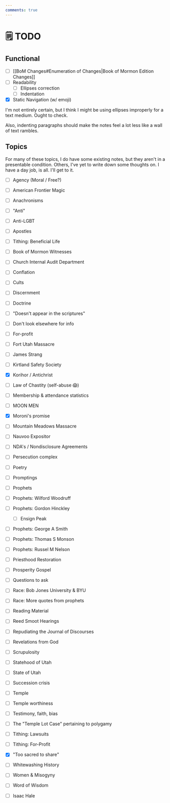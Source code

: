 ```yaml
---
comments: true
---
```

# 🗒️ TODO
## Functional

- [ ] [[BoM Changes#Enumeration of Changes|Book of Mormon Edition Changes]]
- [ ] Readability
	- [ ] Ellipses correction
	- [ ] Indentation
- [x] Static Navigation (w/ emoji)

I'm not entirely certain, but I think I might be using ellipses improperly for a text medium. Ought to check.

Also, indenting paragraphs should make the notes feel a lot less like a wall of text rambles.

## Topics
For many of these topics, I do have some existing notes, but they aren't in a presentable condition. Others, I've yet to write down some thoughts on. I have a day job, is all. I'll get to it.

- [ ] Agency (Moral / Free?)
- [ ] American Frontier Magic
- [ ] Anachronisms
- [ ] "Anti"
- [ ] Anti-LGBT
- [ ] Apostles
- [ ] Tithing: Beneficial Life
- [ ] Book of Mormon Witnesses
- [ ] Church Internal Audit Department
- [ ] Conflation
- [ ] Cults
- [ ] Discernment
- [ ] Doctrine
- [ ] "Doesn't appear in the scriptures"
- [ ] Don't look elsewhere for info
- [ ] For-profit
- [ ] Fort Utah Massacre
- [ ] James Strang
- [ ] Kirtland Safety Society
- [x] Korihor / Antichrist
- [ ] Law of Chastity (self-abuse 😱)
- [ ] Membership & attendance statistics
- [ ] MOON MEN
- [x] Moroni's promise
- [ ] Mountain Meadows Massacre
- [ ] Nauvoo Expositor
- [ ] NDA's / Nondisclosure Agreements
- [ ] Persecution complex
- [ ] Poetry
- [ ] Promptings
- [ ] Prophets
- [ ] Prophets: Wilford Woodruff
- [ ] Prophets: Gordon Hinckley
	- [ ] Ensign Peak
- [ ] Prophets: George A Smith
- [ ] Prophets: Thomas S Monson
- [ ] Prophets: Russel M Nelson
- [ ] Priesthood Restoration
- [ ] Prosperity Gospel
- [ ] Questions to ask
- [ ] Race: Bob Jones University & BYU
- [ ] Race: More quotes from prophets
- [ ] Reading Material
- [ ] Reed Smoot Hearings
- [ ] Repudiating the Journal of Discourses
- [ ] Revelations from God
- [ ] Scrupulosity
- [ ] Statehood of Utah
- [ ] State of Utah
- [ ] Succession crisis
- [ ] Temple
- [ ] Temple worthiness
- [ ] Testimony, faith, bias
- [ ] The "Temple Lot Case" pertaining to polygamy
- [ ] Tithing: Lawsuits
- [ ] Tithing: For-Profit
- [x] "Too sacred to share"
- [ ] Whitewashing History
- [ ] Women & Misogyny
- [ ] Word of Wisdom
- [ ] Isaac Hale


